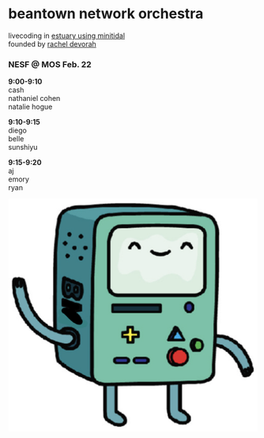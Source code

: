 # beantown network orchestra
<sm>livecoding in [estuary using minitidal](https://estuary.mcmaster.ca/)<br>
founded by [rachel devorah](https://racheldevorah.studio/)<br></sm>

### NESF @ MOS Feb. 22

**9:00-9:10**<br>
cash<br>
nathaniel cohen<br>
natalie hogue<br>

**9:10-9:15**<br>
diego<br>
belle<br>
sunshiyu<br>


**9:15-9:20**<br>
aj<br>
emory<br>
ryan<br>

![bno4eva](/bno.png)
